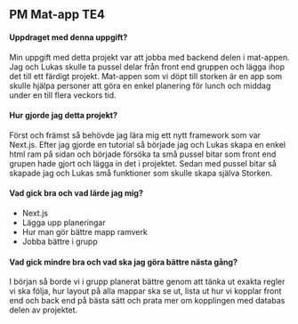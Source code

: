 ## PM Mat-app TE4

#### Uppdraget med denna uppgift?
Min uppgift med detta projekt var att jobba med backend delen i mat-appen. Jag och Lukas skulle ta pussel delar från front end gruppen och lägga ihop det till ett färdigt projekt. Mat-appen som vi döpt till storken är en app som skulle hjälpa personer att göra en enkel planering för lunch och middag under en till flera veckors tid.

#### Hur gjorde jag detta projekt?
Först och främst så behövde jag lära mig ett nytt framework som var Next.js. Efter jag gjorde en tutorial så började jag och Lukas skapa en enkel html ram på sidan och började försöka ta små pussel bitar som front end grupen hade gjort och lägga in det i projektet. Sedan med pussel bitar så skapade jag och Lukas små funktioner som skulle skapa själva Storken.

#### Vad gick bra och vad lärde jag mig?

- Next.js
- Lägga upp planeringar
- Hur man gör bättre mapp ramverk
- Jobba bättre i grupp


#### Vad gick mindre bra och vad ska jag göra bättre nästa gång?
I början så borde vi i grupp planerat bättre genom att tänka ut exakta regler vi ska följa, hur layout på alla mappar ska se ut, lista ut hur vi kopplar front end och back end på bästa sätt och prata mer om kopplingen med databas delen av projektet.   